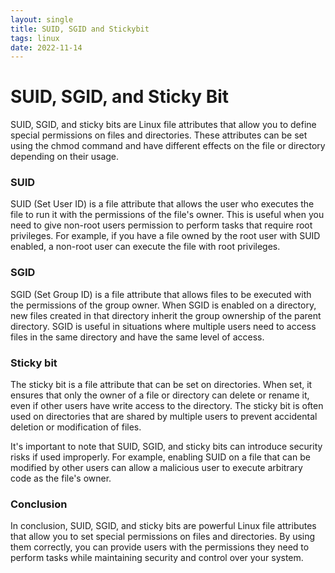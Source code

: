 ```yaml
---
layout: single
title: SUID, SGID and Stickybit
tags: linux
date: 2022-11-14
---
```


# SUID, SGID, and Sticky Bit


SUID, SGID, and sticky bits are Linux file attributes that allow you to define special permissions on files and directories. These attributes can be set using the chmod command and have different effects on the file or directory depending on their usage.

### SUID
SUID (Set User ID) is a file attribute that allows the user who executes the file to run it with the permissions of the file's owner. This is useful when you need to give non-root users permission to perform tasks that require root privileges. For example, if you have a file owned by the root user with SUID enabled, a non-root user can execute the file with root privileges.

### SGID
SGID (Set Group ID) is a file attribute that allows files to be executed with the permissions of the group owner. When SGID is enabled on a directory, new files created in that directory inherit the group ownership of the parent directory. SGID is useful in situations where multiple users need to access files in the same directory and have the same level of access.

### Sticky bit
The sticky bit is a file attribute that can be set on directories. When set, it ensures that only the owner of a file or directory can delete or rename it, even if other users have write access to the directory. The sticky bit is often used on directories that are shared by multiple users to prevent accidental deletion or modification of files.

It's important to note that SUID, SGID, and sticky bits can introduce security risks if used improperly. For example, enabling SUID on a file that can be modified by other users can allow a malicious user to execute arbitrary code as the file's owner.

### Conclusion
In conclusion, SUID, SGID, and sticky bits are powerful Linux file attributes that allow you to set special permissions on files and directories. By using them correctly, you can provide users with the permissions they need to perform tasks while maintaining security and control over your system.  

<br/>
<br/>
